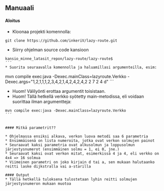 ## Manuaali

#### Aloitus
* Kloonaa projekti komennolla:
```
git clone https://github.com/inkeriV/lazy-route.git
``` 
* Siirry ohjelman source code kansioon
```
kansio_minne_latasit_repon/lazy-route/lazy-route$
´´´
* Suorita seuraavalla komennolla ja haluamillasi argumenteilla, esim:
```
mvn compile exec:java -Dexec.mainClass=lazyroute.Verkko -Dexec.args="1,2,1,1,1,2,3,4,2,1,4,2,4,2,4,2 2 7 2 4 d"
´´´
* Huom! Välilyönti erottaa argumentit toisistaan.
* Huom! Tällä hetkellä verkko syötetty main-metodissa, eli voidaan suorittaa ilman argumentteja:
```
mvn compile exec:java -Dexec.mainClass=lazyroute.Verkko
´´´


#### Mitkä parametrit??

* Ohjelmassa ensiksi alkava, verkon luova metodi saa 6 parametria
* Ensimmäisenä on lista numeroita, jotka ovat verkon solmujen painot
* Seuraavat kaksi parametria ovat alkusolmun ja loppusolmun järjestysnumerot (ensimmäinen solmu = 1, ei 0, jne.)
* Seuraavat kaksi ovat verkon mitat, esimerkissä 4 ja 4, eli verkko on 4x4 => 16 solmua
* Viimeinen parametri on joko kirjain d tai a, sen mukaan halutaanko reitti laske dijkstralla vai a-starilla

#### Output
* Tällä hetkellä tuloksena tulostetaan lyhin reitti solmujen järjestysnumeron mukaan muotoa 
